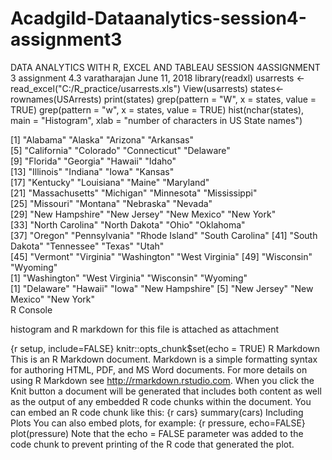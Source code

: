# Acadgild-Dataanalytics-session4-assignment3
DATA ANALYTICS WITH R, EXCEL AND TABLEAU SESSION 4ASSIGNMENT 3
assignment 4.3
varatharajan
June 11, 2018
library(readxl)
usarrests <- read_excel("C:/R_practice/usarrests.xls")
View(usarrests)
states<-rownames(USArrests)
print(states)
grep(pattern = "W", x = states, value = TRUE)
grep(pattern = "w", x = states, value = TRUE)
hist(nchar(states), main = "Histogram", xlab = "number of characters in US State names")



[1] "Alabama"        "Alaska"         "Arizona"        "Arkansas"      
 [5] "California"     "Colorado"       "Connecticut"    "Delaware"      
 [9] "Florida"        "Georgia"        "Hawaii"         "Idaho"         
[13] "Illinois"       "Indiana"        "Iowa"           "Kansas"        
[17] "Kentucky"       "Louisiana"      "Maine"          "Maryland"      
[21] "Massachusetts"  "Michigan"       "Minnesota"      "Mississippi"   
[25] "Missouri"       "Montana"        "Nebraska"       "Nevada"        
[29] "New Hampshire"  "New Jersey"     "New Mexico"     "New York"      
[33] "North Carolina" "North Dakota"   "Ohio"           "Oklahoma"      
[37] "Oregon"         "Pennsylvania"   "Rhode Island"   "South Carolina"
[41] "South Dakota"   "Tennessee"      "Texas"          "Utah"          
[45] "Vermont"        "Virginia"       "Washington"     "West Virginia" 
[49] "Wisconsin"      "Wyoming"       
[1] "Washington"    "West Virginia" "Wisconsin"     "Wyoming"      
[1] "Delaware"      "Hawaii"        "Iowa"          "New Hampshire"
[5] "New Jersey"    "New Mexico"    "New York"     
R Console


histogram and R markdown for this file is attached as attachment



 


{r setup, include=FALSE} knitr::opts_chunk$set(echo = TRUE)
R Markdown
This is an R Markdown document. Markdown is a simple formatting syntax for authoring HTML, PDF, and MS Word documents. For more details on using R Markdown see http://rmarkdown.rstudio.com.
When you click the Knit button a document will be generated that includes both content as well as the output of any embedded R code chunks within the document. You can embed an R code chunk like this:
{r cars} summary(cars)
Including Plots
You can also embed plots, for example:
{r pressure, echo=FALSE} plot(pressure)
Note that the echo = FALSE parameter was added to the code chunk to prevent printing of the R code that generated the plot.
 
